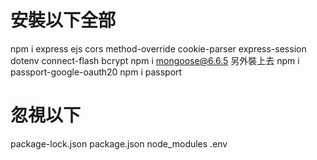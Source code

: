 # 安裝以下全部

npm i express ejs cors method-override cookie-parser express-session dotenv connect-flash bcrypt
npm i mongoose@6.6.5 另外裝上去
npm i passport-google-oauth20
npm i passport

# 忽視以下

package-lock.json
package.json
node_modules
.env
